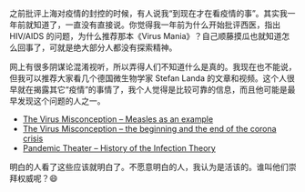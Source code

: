 之前批评上海对疫情的封控的时候，有人说我“到现在才在看疫情的事”。其实我一年前就知道了，一直没有直接说。你觉得我一年前为什么开始批评西医，指出 HIV/AIDS 的问题，为什么推荐那本《Virus Mania》？自己顺藤摸瓜也就知道怎么回事了，可就是绝大部分人都没有探索精神。

网上有很多阴谋论混淆视听，所以弄得人们不知道什么是真的。我现在也不能说，但我可以推荐大家看几个德国微生物学家 Stefan Landa 的文章和视频。这个人很早就在揭露其它“疫情”的事情了，我个人觉得是比较可靠的信息，而且他可能是最早发现这个问题的人之一。

*   [The Virus Misconception – Measles as an example](https://wissenschafftplus.de/uploads/article/wissenschafftplus-the-virus-misconception-part-1.pdf)
*   [The Virus Misconception – the beginning and the end of the corona crisis](https://wissenschafftplus.de/uploads/article/wissenschafftplus-the-virus-misconception-part-2.pdf)
*   [Pandemic Theater – History of the Infection Theory](https://youtu.be/3cnlynJZLtM)

明白的人看了这些应该就明白了。不愿意明白的人，我认为是活该的。谁叫他们崇拜权威呢？😄
